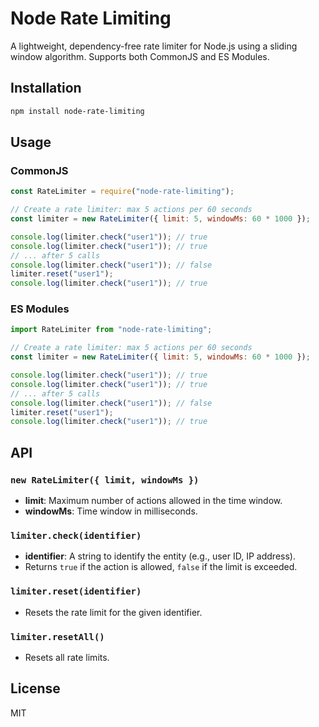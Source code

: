 # Node Rate Limiting

A lightweight, dependency-free rate limiter for Node.js using a sliding window algorithm. Supports both CommonJS and ES Modules.

## Installation

```bash
npm install node-rate-limiting
```

## Usage

### CommonJS

```javascript
const RateLimiter = require("node-rate-limiting");

// Create a rate limiter: max 5 actions per 60 seconds
const limiter = new RateLimiter({ limit: 5, windowMs: 60 * 1000 });

console.log(limiter.check("user1")); // true
console.log(limiter.check("user1")); // true
// ... after 5 calls
console.log(limiter.check("user1")); // false
limiter.reset("user1");
console.log(limiter.check("user1")); // true
```

### ES Modules

```javascript
import RateLimiter from "node-rate-limiting";

// Create a rate limiter: max 5 actions per 60 seconds
const limiter = new RateLimiter({ limit: 5, windowMs: 60 * 1000 });

console.log(limiter.check("user1")); // true
console.log(limiter.check("user1")); // true
// ... after 5 calls
console.log(limiter.check("user1")); // false
limiter.reset("user1");
console.log(limiter.check("user1")); // true
```

## API

### `new RateLimiter({ limit, windowMs })`

- **limit**: Maximum number of actions allowed in the time window.
- **windowMs**: Time window in milliseconds.

### `limiter.check(identifier)`

- **identifier**: A string to identify the entity (e.g., user ID, IP address).
- Returns `true` if the action is allowed, `false` if the limit is exceeded.

### `limiter.reset(identifier)`

- Resets the rate limit for the given identifier.

### `limiter.resetAll()`

- Resets all rate limits.

## License

MIT
